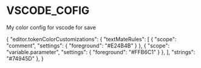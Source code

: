# VSCODE_COFIG
My color config for vscode for save

{
	"editor.tokenColorCustomizations": {
		"textMateRules": [
			{
				"scope": "comment",
				"settings": {
					"foreground": "#E24B4B"
				}
			},
			{
				"scope": "variable.parameter",
				"settings": {
					"foreground": "#FFB6C1"
				}
			},
		],
        "strings": "#74945D"
	},
}
